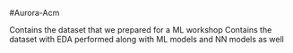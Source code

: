 #Aurora-Acm

Contains the dataset that we prepared for a ML workshop
Contains the dataset with EDA performed along with ML models and NN models as well
